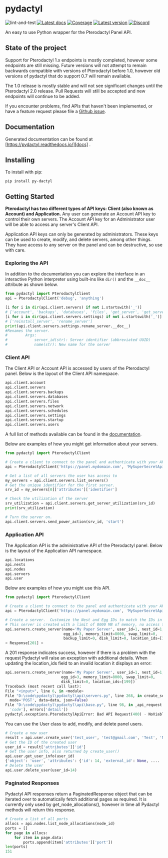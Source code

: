 # pydactyl

![lint-and-test]
[![Latest docs][docs-img]][docs]
[![Coverage][codecov-img]][codecov]
[![Latest version][pypi-img]][pypi]
[![Discord][discord-img]][discord-join]

An easy to use Python wrapper for the Pterodactyl Panel API.

## State of the project

Support for Pterodactyl 1.x endpoints is mostly completed, however some 
endpoints are still missing. Future versions will not attempt to remain
backwards compatible with versions of Pterodactyl before 1.0, however old
versions of pydactyl that do support 0.7 will remain available.

The 1.0 release is mostly stable and will not see significant changes until the
Pterodactyl 2.0 release. Pull Requests will still be accepted and new endpoints
will continue to be added.

If you encounter problems, find APIs that haven't been implemented, or have a
feature request please file a [Github issue][issues].

## Documentation

Generated documentation can be found at [https://pydactyl.readthedocs.io/][docs]
.

## Installing

To install with pip:

```shell
pip install py-dactyl
```

## Getting Started

**Pterodactyl has two different types of API keys: Client (also known as 
Account) and Application.**  Any user can generate an Account API key to 
control their own servers.  The Account API key for an Administrator user will
be able to access any server's Client API.

Application API keys can only be generated by administrators.  These keys can be used to create, modify, and delete servers, among other things.  They have access to any server on the panel and can be destructive, so use with care.

### Exploring the API
In addition to the documentation you can explore the interface in an 
interactive Python interpreter using built-ins like `dir()` and the
`__doc__` attribute as shown below.

```python
from pydactyl import PterodactylClient
api = PterodactylClient('debug', 'anything')

[i for i in dir(api.client.servers) if not i.startswith('_')]
# ['account', 'backups', 'databases', 'files', 'get_server', 'get_server_utilization', 'list_permissions', 'list_servers', 'network', 'schedules', 'send_console_command', 'send_power_action', 'servers', 'settings', 'startup', 'users']
[i for i in dir(api.client.servers.settings) if not i.startswith('_')]
# ['reinstall_server', 'rename_server']
print(api.client.servers.settings.rename_server.__doc__)
#Renames the server.
#        Args:
#            server_id(str): Server identifier (abbreviated UUID)
#            name(str): New name for the server
```

### Client API
The Client API or Account API is accessed by users of the Pterodactyl panel. 
Below is the layout of the Client API namespace.

```python
api.client.account
api.client.servers
api.client.servers.backups
api.client.servers.databases
api.client.servers.files
api.client.servers.network
api.client.servers.schedules
api.client.servers.settings
api.client.servers.startup
api.client.servers.users
```

A full list of methods available can be found in the [documentation][docs]. 


Below are examples of how you might get information about your servers.

```python
from pydactyl import PterodactylClient

# Create a client to connect to the panel and authenticate with your API key.
api = PterodactylClient('https://panel.mydomain.com', 'MySuperSecretApiKey')

# Get a list of all servers the user has access to
my_servers = api.client.servers.list_servers()
# Get the unique identifier for the first server.
srv_id = my_servers[0]['attributes']['identifier']

# Check the utilization of the server
srv_utilization = api.client.servers.get_server_utilization(srv_id)
print(srv_utilization)

# Turn the server on.
api.client.servers.send_power_action(srv_id, 'start')
```

### Application API
The Application API is the administrative API of the Pterodactyl panel. 
Below is the layout of the Application API namespace.

```python
api.locations
api.nests
api.nodes
api.servers
api.user
```

Below are examples of how you might use this API.

```python
from pydactyl import PterodactylClient

# Create a client to connect to the panel and authenticate with your API key.
api = PterodactylClient('https://panel.mydomain.com', 'MySuperSecretApiKey')

# Create a server.  Customize the Nest and Egg IDs to match the IDs in your panel.
# This server is created with a limit of 8000 MB of memory, no access to swap, unlimited disk space, in location_id 1.
api.servers.create_server(name='My Paper Server', user_id=1, nest_id=1,
                          egg_id=3, memory_limit=8000, swap_limit=0,
                          backup_limit=0, disk_limit=0, location_ids=[1])
< Response[201] >
```

A 201 response indicates success, however if there is a problem with the request
Pydactyl will raise an exception with additional details. When updating the
location_ids field to an invalid location it displays an error:

 ```python
api.servers.create_server(name='My Paper Server', user_id=1, nest_id=1,
                          egg_id=3, memory_limit=8000, swap_limit=0,
                          disk_limit=0, location_ids=[199])
Traceback (most recent call last):
 File "<input>", line 6, in <module>
 File "D:\code\pydactyl\pydactyl\api\servers.py", line 268, in create_server
   mode='POST', data=data, json=False)
 File "D:\code\pydactyl\pydactyl\api\base.py", line 98, in _api_request
   'code'], errors['detail'])
pydactyl.exceptions.PterodactylApiError: Bad API Request(400) - NoViableNodeException - No nodes satisfying the requirements specified for automatic deployment could be found.
```

You can use the User class to add, modify, and delete panel users.

```python
# Create a new user
result = api.user.create_user('test_user', 'test@gmail.com', 'Test', 'Name')
# Get the ID of the created user
user_id = result['attributes']['id']
# Get the user info, also returned by create_user()
api.user.get_user_info(user_id)
{'object': 'user', 'attributes': {'id': 14, 'external_id': None, ....
# Delete the user
api.user.delete_user(user_id=14)
```

### Paginated Responses

Pydactyl API responses return a PaginatedResponse object that can be iterated
over to automatically fetch additional pages as required. It is currently only
used by get_node_allocations(), however in time all Pydactyl methods will return
this response.

```python
# Create a list of all ports
allocs = api.nodes.list_node_allocations(node_id)
ports = []
for page in allocs:
    for item in page.data:
        ports.append(item['attributes']['port'])
len(ports)
151
```

[docs]: https://pydactyl.readthedocs.io/
[docs-img]: https://readthedocs.org/projects/pydactyl/badge/?version=latest (Latest docs)
[pulls]: https://github.com/iamkubi/pydactyl/pulls
[issues]: https://github.com/iamkubi/pydactyl/issues
[pypi]: https://pypi.python.org/pypi/py-dactyl/
[pypi-img]: https://img.shields.io/pypi/v/py-dactyl.svg
[codecov]: https://codecov.io/gh/iamkubi/pydactyl
[codecov-img]: https://codecov.io/gh/iamkubi/pydactyl/branch/master/graph/badge.svg
[discord-img]: https://img.shields.io/badge/discord-join-7289DA.svg?logo=discord&longCache=true&style=flat

[discord-join]: https://discord.gg/TgZDHPB

[lint-and-test]: https://github.com/iamkubi/pydactyl/actions/workflows/lint-and-test.yml/badge.svg?branch=master (https://github.com/iamkubi/pydactyl/actions/workflows/lint-and-test.yml)
